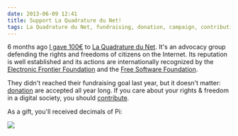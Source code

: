 ```yaml
---
date: 2013-06-09 12:41
title: Support La Quadrature du Net!
tags: La Quadrature du Net, fundraising, donation, campaign, contribution, rights, freedom, Internet, advocacy, Free Software Foundation, Electronic Frontier Foundation
---
```


6 months ago [I gave 100€](https://twitter.com/kdeldycke/status/273711292026597376) to [La Quadrature du Net](https://www.laquadrature.net). It's an advocacy group defending the rights and freedoms of citizens on the Internet. Its reputation is well established and its actions are internationally recognized by the [Electronic Frontier Foundation](https://www.eff.org/) and the [Free Software Foundation](https://www.fsf.org/).

They didn't reached their fundraising goal last year, but it doesn't matter: [donation](https://support.laquadrature.net/) are accepted all year long. If you care about your rights & freedom in a digital society, you should [contribute](https://support.laquadrature.net/).

As a gift, you'll received decimals of Pi:

![](/uploads/2013/quadradure-du-net-pi-decimals.jpg)
